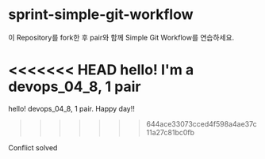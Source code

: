 # sprint-simple-git-workflow

이 Repository를 fork한 후 pair와 함께 Simple Git Workflow를 연습하세요.

<<<<<<< HEAD
hello! I'm a devops_04_8, 1 pair
=======
hello! devops_04_8, 1 pair. Happy day!!
>>>>>>> 644ace33073cced4f598a4ae37c11a27c81bc0fb

Conflict solved


